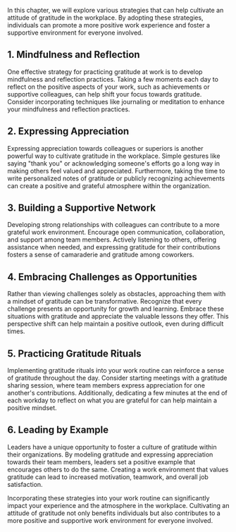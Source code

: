 
In this chapter, we will explore various strategies that can help cultivate an attitude of gratitude in the workplace. By adopting these strategies, individuals can promote a more positive work experience and foster a supportive environment for everyone involved.

1\. Mindfulness and Reflection
-----------------------------

One effective strategy for practicing gratitude at work is to develop mindfulness and reflection practices. Taking a few moments each day to reflect on the positive aspects of your work, such as achievements or supportive colleagues, can help shift your focus towards gratitude. Consider incorporating techniques like journaling or meditation to enhance your mindfulness and reflection practices.

2\. Expressing Appreciation
--------------------------

Expressing appreciation towards colleagues or superiors is another powerful way to cultivate gratitude in the workplace. Simple gestures like saying "thank you" or acknowledging someone's efforts go a long way in making others feel valued and appreciated. Furthermore, taking the time to write personalized notes of gratitude or publicly recognizing achievements can create a positive and grateful atmosphere within the organization.

3\. Building a Supportive Network
--------------------------------

Developing strong relationships with colleagues can contribute to a more grateful work environment. Encourage open communication, collaboration, and support among team members. Actively listening to others, offering assistance when needed, and expressing gratitude for their contributions fosters a sense of camaraderie and gratitude among coworkers.

4\. Embracing Challenges as Opportunities
----------------------------------------

Rather than viewing challenges solely as obstacles, approaching them with a mindset of gratitude can be transformative. Recognize that every challenge presents an opportunity for growth and learning. Embrace these situations with gratitude and appreciate the valuable lessons they offer. This perspective shift can help maintain a positive outlook, even during difficult times.

5\. Practicing Gratitude Rituals
-------------------------------

Implementing gratitude rituals into your work routine can reinforce a sense of gratitude throughout the day. Consider starting meetings with a gratitude sharing session, where team members express appreciation for one another's contributions. Additionally, dedicating a few minutes at the end of each workday to reflect on what you are grateful for can help maintain a positive mindset.

6\. Leading by Example
---------------------

Leaders have a unique opportunity to foster a culture of gratitude within their organizations. By modeling gratitude and expressing appreciation towards their team members, leaders set a positive example that encourages others to do the same. Creating a work environment that values gratitude can lead to increased motivation, teamwork, and overall job satisfaction.

Incorporating these strategies into your work routine can significantly impact your experience and the atmosphere in the workplace. Cultivating an attitude of gratitude not only benefits individuals but also contributes to a more positive and supportive work environment for everyone involved.
